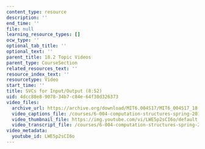 ```yaml
---
content_type: resource
description: ''
end_time: ''
file: null
learning_resource_types: []
ocw_type: ''
optional_tab_title: ''
optional_text: ''
parent_title: 18.2 Topic Videos
parent_type: CourseSection
related_resources_text: ''
resource_index_text: ''
resourcetype: Video
start_time: ''
title: SVCs for Input/Output (8:52)
uid: 4dcc88e8-9078-34b7-c84e-64f30d326373
video_files:
  archive_url: https://archive.org/download/MIT6.004S17/MIT6_004S17_18-02-02_300k.mp4
  video_captions_file: /courses/6-004-computation-structures-spring-2017/82de5fb2c1e351149c2b4346f5b18f4d_LWE5p2sCI6o.vtt
  video_thumbnail_file: https://img.youtube.com/vi/LWE5p2sCI6o/default.jpg
  video_transcript_file: /courses/6-004-computation-structures-spring-2017/6893772f02f39ae59409fa62d18e32b7_LWE5p2sCI6o.pdf
video_metadata:
  youtube_id: LWE5p2sCI6o
---
```

